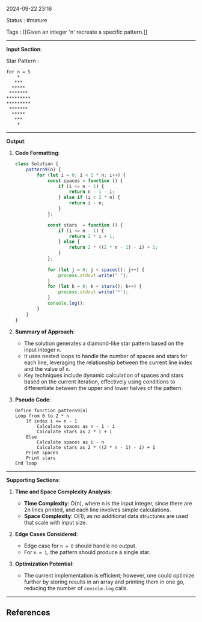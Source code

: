 2024-09-22 23:16

Status : #mature 

Tags : [[Given an integer 'n' recreate a specific pattern.]]

---
**Input Section**:

Star Pattern : 

``` 
for n = 5
    * 
   ***
  *****
 *******
*********
*********
 *******
  *****
   ***
    *
```

---

**Output**:

1. **Code Formatting**:
   ```javascript
   class Solution {
       pattern9(n) {
           for (let i = 0; i < 2 * n; i++) {
               const spaces = function () {
                   if (i <= n - 1) {
                       return n - 1 - i;
                   } else if (i < 2 * n) {
                       return i - n;
                   }
               };

               const stars  = function () {
                   if (i <= n - 1) {
                       return 2 * i + 1;
                   } else {
                       return 2 * ((2 * n - 1) - i) + 1;
                   }
               };
               
               for (let j = 0; j < spaces(); j++) {
                   process.stdout.write(" ");
               }
               for (let k = 0; k < stars(); k++) {
                   process.stdout.write('*');
               }
               console.log();
           }
       }
   }
   ```

2. **Summary of Approach**:
   - The solution generates a diamond-like star pattern based on the input integer `n`. 
   - It uses nested loops to handle the number of spaces and stars for each line, leveraging the relationship between the current line index and the value of `n`.
   - Key techniques include dynamic calculation of spaces and stars based on the current iteration, effectively using conditions to differentiate between the upper and lower halves of the pattern.

3. **Pseudo Code**:
   ```pseudo
   Define function pattern9(n)
   Loop from 0 to 2 * n
       If index i <= n - 1
           Calculate spaces as n - 1 - i
           Calculate stars as 2 * i + 1
       Else
           Calculate spaces as i - n
           Calculate stars as 2 * ((2 * n - 1) - i) + 1
       Print spaces
       Print stars
   End loop
   ```

---

**Supporting Sections**:

1. **Time and Space Complexity Analysis**:
   - **Time Complexity**: O(n), where n is the input integer, since there are 2n lines printed, and each line involves simple calculations.
   - **Space Complexity**: O(1), as no additional data structures are used that scale with input size.

2. **Edge Cases Considered**:
   - Edge case for `n = 0` should handle no output.
   - For `n = 1`, the pattern should produce a single star.

3. **Optimization Potential**:
   - The current implementation is efficient; however, one could optimize further by storing results in an array and printing them in one go, reducing the number of `console.log` calls.

---
## **References** 

